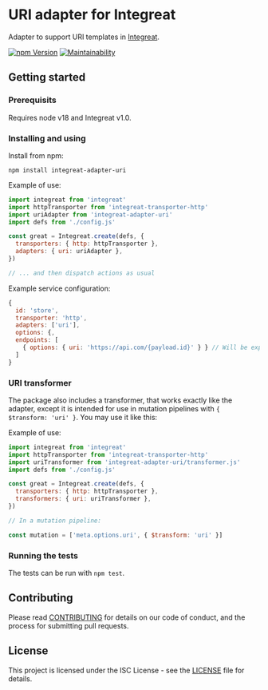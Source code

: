 # URI adapter for Integreat

Adapter to support URI templates in
[Integreat](https://github.com/integreat-io/integreat).

[![npm Version](https://img.shields.io/npm/v/integreat-adapter-uri.svg)](https://www.npmjs.com/package/integreat-adapter-uri)
[![Maintainability](https://api.codeclimate.com/v1/badges/8479515be4b8f560d0a5/maintainability)](https://codeclimate.com/github/integreat-io/integreat-adapter-uri/maintainability)

## Getting started

### Prerequisits

Requires node v18 and Integreat v1.0.

### Installing and using

Install from npm:

```
npm install integreat-adapter-uri
```

Example of use:

```javascript
import integreat from 'integreat'
import httpTransporter from 'integreat-transporter-http'
import uriAdapter from 'integreat-adapter-uri'
import defs from './config.js'

const great = Integreat.create(defs, {
  transporters: { http: httpTransporter },
  adapters: { uri: uriAdapter },
})

// ... and then dispatch actions as usual
```

Example service configuration:

```javascript
{
  id: 'store',
  transporter: 'http',
  adapters: ['uri'],
  options: {,
  endpoints: [
    { options: { uri: 'https://api.com/{payload.id}' } } // Will be expanded to e.g. https://api.com/123
  ]
}
```

### URI transformer

The package also includes a transformer, that works exactly like the adapter,
except it is intended for use in mutation pipelines with
`{ $transform: 'uri' }`. You may use it like this:

Example of use:

```javascript
import integreat from 'integreat'
import httpTransporter from 'integreat-transporter-http'
import uriTransformer from 'integreat-adapter-uri/transformer.js'
import defs from './config.js'

const great = Integreat.create(defs, {
  transporters: { http: httpTransporter },
  transformers: { uri: uriTransformer },
})

// In a mutation pipeline:

const mutation = ['meta.options.uri', { $transform: 'uri' }]
```

### Running the tests

The tests can be run with `npm test`.

## Contributing

Please read
[CONTRIBUTING](https://github.com/integreat-io/integreat-adapter-uri/blob/master/CONTRIBUTING.md)
for details on our code of conduct, and the process for submitting pull
requests.

## License

This project is licensed under the ISC License - see the
[LICENSE](https://github.com/integreat-io/integreat-adapter-uri/blob/master/LICENSE)
file for details.
